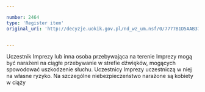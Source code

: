 ```yaml
---

number: 2464
type: 'Register item'
original_uri: 'http://decyzje.uokik.gov.pl/nd_wz_um.nsf/0/7777B1D5AAB37BF5C12578E60024827D?OpenDocument'


---
```


Uczestnik Imprezy lub inna osoba przebywająca na terenie Imprezy mogą być narażeni na ciągłe przebywanie w strefie dźwięków, mogących spowodować uszkodzenie słuchu. Uczestnicy Imprezy uczestniczą w niej na własne ryzyko. Na szczególne niebezpieczeństwo narażone są kobiety w ciąży
